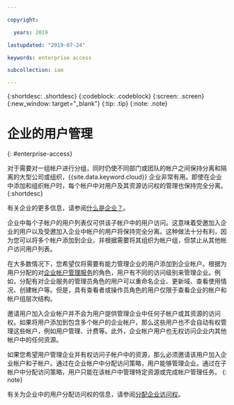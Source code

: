 ```yaml
---

copyright:

  years: 2019

lastupdated: "2019-07-24"

keywords: enterprise access

subcollection: iam

---
```


{:shortdesc: .shortdesc}
{:codeblock: .codeblock}
{:screen: .screen}
{:new_window: target="_blank"}
{:tip: .tip}
{:note: .note}

# 企业的用户管理
{: #enterprise-access}

对于需要对一组帐户进行分组，同时仍使不同部门或团队的帐户之间保持分离和隔离的大型公司或组织，{{site.data.keyword.cloud}} 企业非常有用。即使在企业中添加和组织帐户时，每个帐户中对用户及其资源访问权的管理也保持完全分离。
{:shortdesc}

有关企业的更多信息，请参阅[什么是企业？](/docs/account?topic=account-enterprise)。

企业中每个子帐户的用户列表仅可供该子帐户中的用户访问。这意味着受邀加入企业的用户以及受邀加入企业中帐户的用户将保持完全分离。这种做法十分有利，因为您可以将多个帐户添加到企业，并根据需要将其组织为帐户组，但禁止从其他帐户访问用户列表。

在大多数情况下，您希望仅将需要有能力管理企业的用户添加到企业帐户。根据为用户分配的对[企业帐户管理服务](/docs/iam?topic=iam-assign-access-enterprise)的角色，用户有不同的访问级别来管理企业。例如，分配有对企业服务的管理员角色的用户可以重命名企业、更新域、查看使用情况、创建帐户等。但是，具有查看者或操作员角色的用户仅限于查看企业的帐户和帐户组层次结构。

邀请用户加入企业帐户并不会为用户提供管理企业中任何子帐户或其资源的访问权。如果将用户添加到包含多个帐户的企业帐户，那么这些用户也不会自动有权管理这些帐户，例如用户管理、计费等。此外，企业帐户用户也无权访问企业内其他帐户中的任何资源。

如果您希望用户管理企业并有权访问子帐户中的资源，那么必须邀请该用户加入企业帐户和子帐户。通过在企业帐户中分配访问策略，用户能够管理企业。通过在子帐户中分配访问策略，用户只能在该帐户中管理特定资源或完成帐户管理任务。
{: note}

有关为企业中的用户分配访问权的信息，请参阅[分配企业访问权](/docs/iam?topic=iam-assign-access-enterprise)。
